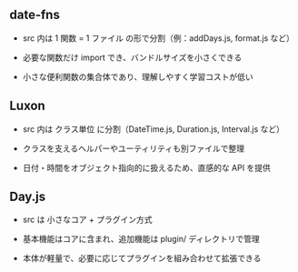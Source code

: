 ## date-fns

- src 内は 1 関数 = 1 ファイル の形で分割（例：addDays.js, format.js など）

- 必要な関数だけ import でき、バンドルサイズを小さくできる

- 小さな便利関数の集合体であり、理解しやすく学習コストが低い

## Luxon

- src 内は クラス単位 に分割（DateTime.js, Duration.js, Interval.js など）

- クラスを支えるヘルパーやユーティリティも別ファイルで整理

- 日付・時間をオブジェクト指向的に扱えるため、直感的な API を提供

## Day.js

- src は 小さなコア + プラグイン方式

- 基本機能はコアに含まれ、追加機能は plugin/ ディレクトリで管理

- 本体が軽量で、必要に応じてプラグインを組み合わせて拡張できる
